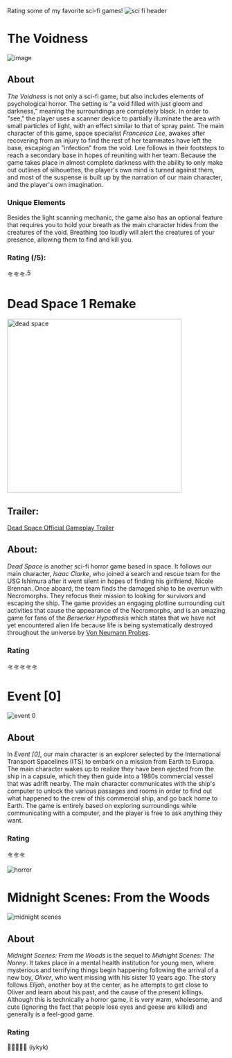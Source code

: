Rating some of my favorite sci-fi games!
![sci fi header](https://github.com/shriyabidani/rating-sci-fi-and-horror-games/assets/145644455/ccb206be-1f3d-4be8-b2e3-e0186f27729c)

# The Voidness

![image](https://github.com/shriyabidani/rating-sci-fi-and-horror-games/assets/145644455/11341003-100b-4dc3-ac8e-e7a0060ce475)

## About
*The Voidness* is not only a sci-fi game, but also includes elements of psychological horror. The setting is "a void filled with just gloom and darkness," meaning the surroundings are completely black. In order to "see," the player uses a scanner device to partially illuminate the area with small particles of light, with an effect similar to that of spray paint. The main character of this game, space specialist *Francesca Lee*, awakes after recovering from an injury to find the rest of her teammates have left the base, escaping an "infection" from the void. Lee follows in their footsteps to reach a secondary base in hopes of reuniting with her team. Because the game takes place in almost complete darkness with the ability to only make out outlines of silhouettes, the player's own mind is turned against them, and most of the suspense is built up by the narration of our main character, and the player's own imagination. 

### Unique Elements
Besides the light scanning mechanic, the game also has an optional feature that requires you to hold your breath as the main character hides from the creatures of the void. Breathing too loudly will alert the creatures of your presence, allowing them to find and kill you.
### Rating (/5):
🛸🛸🛸.5

# Dead Space 1 Remake

<img width="402" alt="dead space" src="https://github.com/shriyabidani/rating-sci-fi-and-horror-games/assets/145644455/8c0b57a2-8a4f-4b75-afc2-1f294b5636de">

## Trailer: 
[Dead Space Official Gameplay Trailer](https://youtu.be/cTDJNZ9cK1w)

## About: 
*Dead Space* is another sci-fi horror game based in space. It follows our main character, *Isaac Clarke*, who joined a search and rescue team for the USG Ishimura after it went silent in hopes of finding his girlfriend, Nicole Brennan. Once aboard, the team finds the damaged ship to be overrun with Necromorphs. They refocus their mission to looking for survivors and escaping the ship. The game provides an engaging plotline surrounding cult activities that cause the appearance of the Necromorphs, and is an amazing game for fans of the *Berserker Hypothesis* which states that we have not yet encountered alien life because life is being systematically destroyed throughout the universe by [Von Neumann Probes](https://en.wikipedia.org/wiki/Self-replicating_spacecraft#Von_Neumann_probes).
### Rating
🛸🛸🛸🛸🛸

# Event [0]
![event 0](https://github.com/shriyabidani/rating-sci-fi-and-horror-games/assets/145644455/33d61e71-efc1-4c54-a5ed-c647e5d7851d)

## About
In *Event [0]*, our main character is an explorer selected by the International Transport Spacelines (ITS) to embark on a mission from Earth to Europa. The main character wakes up to realize they have been ejected from the ship in a capsule, which they then guide into a 1980s commercial vessel that was adrift nearby. The main character communicates with the ship's computer to unlock the various passages and rooms in order to find out what happened to the crew of this commercial ship, and go back home to Earth. The game is entirely based on exploring surroundings while communicating with a computer, and the player is free to ask anything they want. 

### Rating
🛸🛸🛸

![horror](https://github.com/shriyabidani/rating-sci-fi-and-horror-games/assets/145644455/c4901032-0633-41c8-a7f0-39e01e2ac6ea)
# Midnight Scenes: From the Woods
![midnight scenes](https://github.com/shriyabidani/rating-sci-fi-and-horror-games/assets/145644455/b32bd306-92e1-4763-a782-b1e95cdcc39e)

## About
*Midnight Scenes: From the Woods* is the sequel to *Midnight Scenes: The Nanny*. It takes place in a mental health institution for young men, where mysterious and terrifying things begin happening following the arrival of a new boy, *Oliver*, who went missing with his sister 10 years ago. The story follows *Elijah*, another boy at the center, as he attempts to get close to Oliver and learn about his past, and the cause of the present killings. Although this is technically a horror game, it is very warm, wholesome, and cute (ignoring the fact that people lose eyes and geese are killed) and generally is a feel-good game. 

### Rating
🦢🦢🦢🦢🦢 (iykyk)
